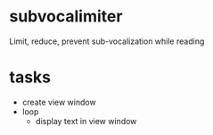 # subvocalimiter
Limit, reduce, prevent sub-vocalization while reading

# tasks
* create view window
* loop
    * display text in view window
